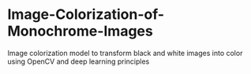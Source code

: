 # Image-Colorization-of-Monochrome-Images
Image colorization model to transform black and white images into color using OpenCV and deep learning principles
